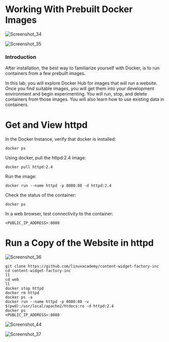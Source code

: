 # Working With Prebuilt Docker Images
![Screenshot_34](https://user-images.githubusercontent.com/106797604/197918953-b0ff7cbe-0616-4be9-83da-1f80cb2fd79e.png)

![Screenshot_35](https://user-images.githubusercontent.com/106797604/197919063-418ba6e2-8007-4fce-a2fa-2248a3a13aee.png)


### Introduction
After installation, the best way to familiarize yourself with Docker, is to run containers from a few prebuilt images.

In this lab, you will explore Docker Hub for images that will run a website. Once you find suitable images, you will get them into your development environment and begin experimenting. You will run, stop, and delete containers from those images. You will also learn how to use existing data in containers.

# Get and View httpd
In the Docker Instance, verify that docker is installed:
```
docker ps
```
Using docker, pull the httpd:2.4 image:
```
docker pull httpd:2.4
```
Run the image:
```
docker run --name httpd -p 8080:80 -d httpd:2.4
```
Check the status of the container:

```
docker ps
```
In a web browser, test connectivity to the container:
```
<PUBLIC_IP_ADDRESS>:8080
```


# Run a Copy of the Website in httpd
![Screenshot_36](https://user-images.githubusercontent.com/106797604/197922795-913274f7-158e-414d-9d97-48fd73cf67b1.png)
```
git clone https://github.com/linuxacademy/content-widget-factory-inc
cd content-widget-factory-inc
ll
cd web
ll
docker stop httpd
docker rm httpd
docker ps -a
docker run --name httpd -p 8080:80 -v $(pwd):/usr/local/apache2/htdocs:ro -d httpd:2.4
docker ps
<PUBLIC_IP_ADDRESS>:8080
```

![Screenshot_44](https://user-images.githubusercontent.com/106797604/199852777-1aba9336-0bae-4d44-ab6a-00f69438eb86.png)


![Screenshot_37](https://user-images.githubusercontent.com/106797604/197923722-cd53f710-3d46-4652-b4be-e7d93b66bf2a.png)

